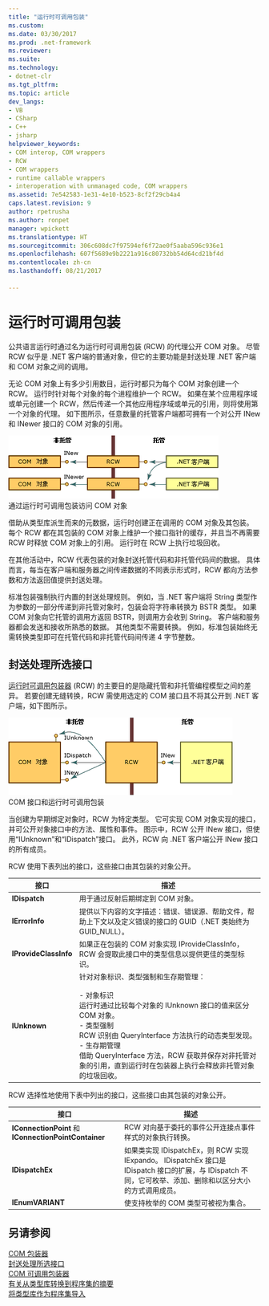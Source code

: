 ```yaml
---
title: "运行时可调用包装"
ms.custom: 
ms.date: 03/30/2017
ms.prod: .net-framework
ms.reviewer: 
ms.suite: 
ms.technology:
- dotnet-clr
ms.tgt_pltfrm: 
ms.topic: article
dev_langs:
- VB
- CSharp
- C++
- jsharp
helpviewer_keywords:
- COM interop, COM wrappers
- RCW
- COM wrappers
- runtime callable wrappers
- interoperation with unmanaged code, COM wrappers
ms.assetid: 7e542583-1e31-4e10-b523-8cf2f29cb4a4
caps.latest.revision: 9
author: rpetrusha
ms.author: ronpet
manager: wpickett
ms.translationtype: HT
ms.sourcegitcommit: 306c608dc7f97594ef6f72ae0f5aaba596c936e1
ms.openlocfilehash: 607f5689e9b2221a916c80732bb54d64cd21bf4d
ms.contentlocale: zh-cn
ms.lasthandoff: 08/21/2017

---
```

# <a name="runtime-callable-wrapper"></a>运行时可调用包装
公共语言运行时通过名为运行时可调用包装 (RCW) 的代理公开 COM 对象。 尽管 RCW 似乎是 .NET 客户端的普通对象，但它的主要功能是封送处理 .NET 客户端和 COM 对象之间的调用。  
  
 无论 COM 对象上有多少引用数目，运行时都只为每个 COM 对象创建一个 RCW。 运行时针对每个对象的每个进程维护一个 RCW。  如果在某个应用程序域或单元创建一个 RCW，然后传递一个其他应用程序域或单元的引用，则将使用第一个对象的代理。  如下图所示，任意数量的托管客户端都可拥有一个对公开 INew 和 INewer 接口的 COM 对象的引用。  
  
 ![RCW](../../../docs/framework/interop/media/rcw.gif "rcw")  
通过运行时可调用包装访问 COM 对象  
  
 借助从类型库派生而来的元数据，运行时创建正在调用的 COM 对象及其包装。 每个 RCW 都在其包装的 COM 对象上维护一个接口指针的缓存，并且当不再需要 RCW 时释放 COM 对象上的引用。 运行时在 RCW 上执行垃圾回收。  
  
 在其他活动中，RCW 代表包装的对象封送托管代码和非托管代码间的数据。 具体而言，每当在客户端和服务器之间传递数据的不同表示形式时，RCW 都向方法参数和方法返回值提供封送处理。  
  
 标准包装强制执行内置的封送处理规则。 例如，当 .NET 客户端将 String 类型作为参数的一部分传递到非托管对象时，包装会将字符串转换为 BSTR 类型。 如果 COM 对象向它托管的调用方返回 BSTR，则调用方会收到 String。 客户端和服务器都会发送和接收所熟悉的数据。 其他类型不需要转换。 例如，标准包装始终无需转换类型即可在托管代码和非托管代码间传递 4 字节整数。  
  
## <a name="marshaling-selected-interfaces"></a>封送处理所选接口  
 [运行时可调用包装器](../../../docs/framework/interop/runtime-callable-wrapper.md) (RCW) 的主要目的是隐藏托管和非托管编程模型之间的差异。 若要创建无缝转换，RCW 需使用选定的 COM 接口且不将其公开到 .NET 客户端，如下图所示。  
  
 ![带接口的 RCW](../../../docs/framework/interop/media/rcwwithinterfaces.gif "rcwwithinterfaces")  
COM 接口和运行时可调用包装  
  
 当创建为早期绑定对象时，RCW 为特定类型。 它可实现 COM 对象实现的接口，并可公开对象接口中的方法、属性和事件。 图示中，RCW 公开 INew 接口，但使用“IUnknown”和“IDispatch”接口。 此外，RCW 向 .NET 客户端公开 INew 接口的所有成员。  
  
 RCW 使用下表列出的接口，这些接口由其包装的对象公开。  
  
|接口|描述|  
|---------------|-----------------|  
|**IDispatch**|用于通过反射后期绑定到 COM 对象。|  
|**IErrorInfo**|提供以下内容的文字描述：错误、错误源、帮助文件，帮助上下文以及定义错误的接口的 GUID（.NET 类始终为 GUID_NULL）。|  
|**IProvideClassInfo**|如果正在包装的 COM 对象实现 IProvideClassInfo，RCW 会提取此接口中的类型信息以提供更佳的类型标识。|  
|**IUnknown**|针对对象标识、类型强制和生存期管理：<br /><br /> -   对象标识<br />     运行时通过比较每个对象的 IUnknown 接口的值来区分 COM 对象。<br />-   类型强制<br />     RCW 识别由 QueryInterface 方法执行的动态类型发现。<br />-   生存期管理<br />     借助 QueryInterface 方法，RCW 获取并保存对非托管对象的引用，直到运行时在包装器上执行会释放非托管对象的垃圾回收。|  
  
 RCW 选择性地使用下表中列出的接口，这些接口由其包装的对象公开。  
  
|接口|描述|  
|---------------|-----------------|  
|**IConnectionPoint** 和 **IConnectionPointContainer**|RCW 对向基于委托的事件公开连接点事件样式的对象执行转换。|  
|**IDispatchEx**|如果类实现 IDispatchEx，则 RCW 实现 IExpando。 IDispatchEx 接口是 IDispatch 接口的扩展，与 IDispatch 不同，它可枚举、添加、删除和以区分大小的方式调用成员。|  
|**IEnumVARIANT**|使支持枚举的 COM 类型可被视为集合。|  
  
## <a name="see-also"></a>另请参阅  
 [COM 包装器](../../../docs/framework/interop/com-wrappers.md)   
 [封送处理所选接口](http://msdn.microsoft.com/en-us/fdb97fd0-f694-4832-bf15-a4e7cf413840)   
 [COM 可调用包装器](../../../docs/framework/interop/com-callable-wrapper.md)   
 [有关从类型库转换到程序集的摘要](http://msdn.microsoft.com/en-us/bf3f90c5-4770-4ab8-895c-3ba1055cc958)   
 [将类型库作为程序集导入](../../../docs/framework/interop/importing-a-type-library-as-an-assembly.md)

